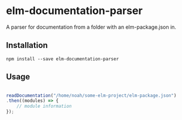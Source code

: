# elm-documentation-parser

A parser for documentation from a folder with an elm-package.json in.

## Installation 

```
npm install --save elm-documentation-parser
```

## Usage

```javascript

readDocumentation("/home/noah/some-elm-project/elm-package.json")
.then((modules) => {
    // module information
});

```
